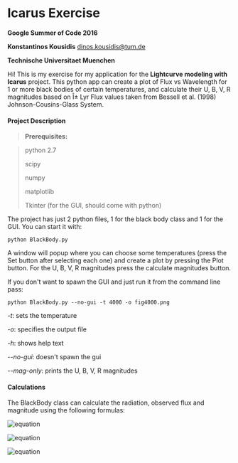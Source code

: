 Icarus Exercise
===================
**Google Summer of Code 2016**

**Konstantinos Kousidis** <dinos.kousidis@tum.de>

**Technische Universitaet Muenchen**

Hi! This is my exercise for my application for the __Lightcurve modeling with Icarus__ project.
This python app can create a plot of Flux vs Wavelength for 1 or more black bodies of certain temperatures, and calculate their U, B, V, R magnitudes based on Î± Lyr Flux values taken from Bessell et al. (1998) Johnson-Cousins-Glass System.

#### Project Description

> **Prerequisites:**

> python 2.7
>
> scipy 
> 
> numpy
> 
> matplotlib
> 
> Tkinter (for the GUI, should come with python)

The project has just 2 python files, 1 for the black body class and 1 for the GUI.
You can start it with:  
```
python BlackBody.py
```

A window will popup where you can choose some temperatures (press the Set button after selecting each one)
and create a plot by pressing the Plot button.
For the U, B, V, R magnitudes press the calculate magnitudes button.

If you don't want to spawn the GUI and just run it from the command line pass:
```
python BlackBody.py --no-gui -t 4000 -o fig4000.png
```

*-t*: sets the temperature

*-o*: specifies the output file

*-h*: shows help text

*--no-gui*: doesn't spawn the gui

*--mag-only*: prints the U, B, V, R magnitudes


#### Calculations

The BlackBody class can calculate the radiation, observed flux and magnitude using the following formulas:

![equation](http://bit.ly/1prjOOb)

![equation](http://bit.ly/1prk0wJ)

![equation](http://bit.ly/1prka7u)